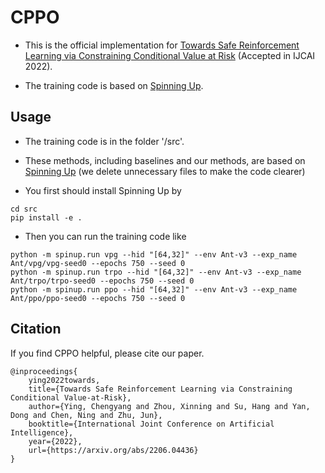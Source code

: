 # CPPO

- This is the official implementation for [Towards Safe Reinforcement Learning via Constraining Conditional Value at Risk](https://arxiv.org/abs/2206.04436) (Accepted in IJCAI 2022).

- The training code is based on [Spinning Up](https://github.com/openai/spinningup).

## Usage
- The training code is in the folder '/src'.

- These methods, including baselines and our methods, are based on [Spinning Up](https://github.com/openai/spinningup) (we delete unnecessary files to make the code clearer)

- You first should install Spinning Up by

```
cd src
pip install -e .
```

- Then you can run the training code like

```
python -m spinup.run vpg --hid "[64,32]" --env Ant-v3 --exp_name Ant/vpg/vpg-seed0 --epochs 750 --seed 0
python -m spinup.run trpo --hid "[64,32]" --env Ant-v3 --exp_name Ant/trpo/trpo-seed0 --epochs 750 --seed 0
python -m spinup.run ppo --hid "[64,32]" --env Ant-v3 --exp_name Ant/ppo/ppo-seed0 --epochs 750 --seed 0
```


## Citation

If you find CPPO helpful, please cite our paper.

```
@inproceedings{
    ying2022towards,
    title={Towards Safe Reinforcement Learning via Constraining Conditional Value-at-Risk},
    author={Ying, Chengyang and Zhou, Xinning and Su, Hang and Yan, Dong and Chen, Ning and Zhu, Jun},
    booktitle={International Joint Conference on Artificial Intelligence},
    year={2022},
    url={https://arxiv.org/abs/2206.04436}
}
```
